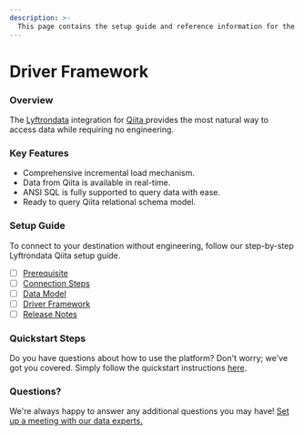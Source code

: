 ```yaml
---
description: >-
  This page contains the setup guide and reference information for the Qiita source connector.
---
```


# Driver Framework

### Overview

The [Lyftrondata](https://www.lyftrondata.com/) integration for [Qiita](https://www.lyftrondata.com/integration/qiita/)[ ](https://www.lyftrondata.com/integration/qiita/)provides the most natural way to access data while requiring no engineering.

### Key Features

* Comprehensive incremental load mechanism.
* Data from Qiita is available in real-time.&#x20;
* ANSI SQL is fully supported to query data with ease.
* Ready to query Qiita relational schema model.

### Setup Guide

To connect to your destination without engineering, follow our step-by-step Lyftrondata Qiita setup guide.

* [ ] [Prerequisite](../../finance-analytics/qiita/prerequisite.md)
* [ ] [Connection Steps](../../finance-analytics/qiita/connection-steps.md)
* [ ] [Data Model](../../finance-analytics/qiita/data-model/)
* [ ] [Driver Framework](../../finance-analytics/qiita/driver-framework/)
* [ ] [Release Notes](../../finance-analytics/qiita/release-notes.md)

### Quickstart Steps

Do you have questions about how to use the platform? Don't worry; we've got you covered. Simply follow the quickstart instructions [here](../../../quickstart-steps.md).

### Questions? <a href="#questions" id="questions"></a>

We're always happy to answer any additional questions you may have! [Set up a meeting with our data experts.](https://www.lyftrondata.com/book-a-meeting/)


